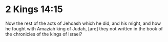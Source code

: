 # 2 Kings 14:15

Now the rest of the acts of Jehoash which he did, and his might, and how he fought with Amaziah king of Judah, [are] they not written in the book of the chronicles of the kings of Israel?